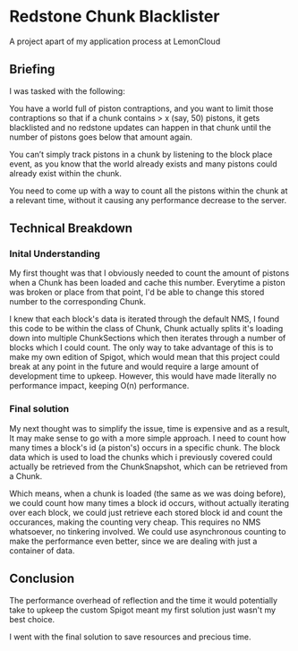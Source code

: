 # Redstone Chunk Blacklister
A project apart of my application process at LemonCloud

## Briefing

I was tasked with the following:

You have a world full of piston contraptions, and you want to limit those contraptions so that if a chunk contains > x (say, 50) pistons, it gets blacklisted and no redstone updates can happen in that chunk until the number of pistons goes below that amount again. 

You can’t simply track pistons in a chunk by listening to the block place event, as you know that the world already exists and many pistons could already exist within the chunk. 

You need to come up with a way to count all the pistons within the chunk at a relevant time, without it causing any performance decrease to the server.

## Technical Breakdown

### Inital Understanding
My first thought was that I obviously needed to count the amount of pistons when a Chunk has been loaded and cache this number. Everytime a piston was broken or place from that point, I'd be able to change this stored number to the corresponding Chunk.

I knew that each block's data is iterated through the default NMS, I found this code to be within the class of Chunk, Chunk actually splits it's loading down into multiple ChunkSections which then iterates through a number of blocks which I could count. The only way to take advantage of this is to make my own edition of Spigot, which would mean that this project could break at any point in the future and would require a large amount of development time to upkeep. However, this would have made literally no performance impact, keeping O(n) performance.

### Final solution
My next thought was to simplify the issue, time is expensive and as a result, It may make sense to go with a more simple approach. I need to count how many times a block's id (a piston's) occurs in a specific chunk. The block data which is used to load the chunks which i previously covered could actually be retrieved from the ChunkSnapshot, which can be retrieved from a Chunk.

Which means, when a chunk is loaded (the same as we was doing before), we could count how many times a block id occurs, without actually iterating over each block, we could just retrieve each stored block id and count the occurances, making the counting very cheap. This requires no NMS whatsoever, no tinkering involved. We could use asynchronous counting to make the performance even better, since we are dealing with just a container of data.

## Conclusion

The performance overhead of reflection and the time it would potentially take to upkeep the custom Spigot meant my first solution just wasn't my best choice.

I went with the final solution to save resources and precious time.
